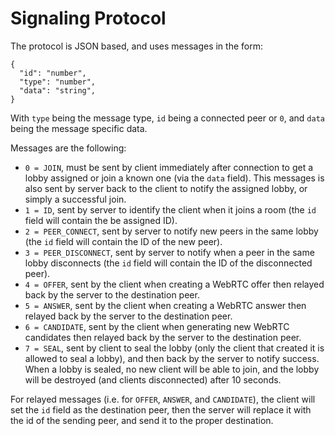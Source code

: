 # Signaling Protocol

The protocol is JSON based, and uses messages in the form:

```
{
  "id": "number",
  "type": "number",
  "data": "string",
}
```

With `type` being the message type, `id` being a connected peer or `0`, and `data` being the message specific data.

Messages are the following:

- `0 = JOIN`, must be sent by client immediately after connection to get a lobby assigned or join a known one (via the `data` field).
  This messages is also sent by server back to the client to notify the assigned lobby, or simply a successful join.
- `1 = ID`, sent by server to identify the client when it joins a room (the `id` field will contain the be assigned ID).
- `2 = PEER_CONNECT`, sent by server to notify new peers in the same lobby (the `id` field will contain the ID of the new peer).
- `3 = PEER_DISCONNECT`, sent by server to notify when a peer in the same lobby disconnects (the `id` field will contain the ID of the disconnected peer).
- `4 = OFFER`, sent by the client when creating a WebRTC offer then relayed back by the server to the destination peer.
- `5 = ANSWER`, sent by the client when creating a WebRTC answer then relayed back by the server to the destination peer.
- `6 = CANDIDATE`, sent by the client when generating new WebRTC candidates then relayed back by the server to the destination peer.
- `7 = SEAL`, sent by client to seal the lobby (only the client that created it is allowed to seal a lobby), and then back by the server to notify success.
  When a lobby is sealed, no new client will be able to join, and the lobby will be destroyed (and clients disconnected) after 10 seconds.

For relayed messages (i.e. for `OFFER`, `ANSWER`, and `CANDIDATE`), the client will set the `id` field as the destination peer, then the server will replace it with the id of the sending peer, and send it to the proper destination.
